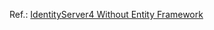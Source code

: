Ref.: [IdentityServer4 Without Entity Framework](https://mcguirev10.com/2018/01/02/identityserver4-without-entity-framework.html) 
